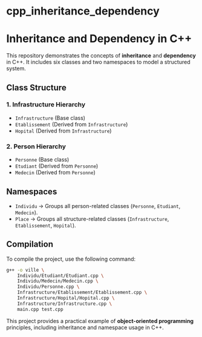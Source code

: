 # cpp_inheritance_dependency
# **Inheritance and Dependency in C++**  

This repository demonstrates the concepts of **inheritance** and **dependency** in C++. It includes six classes and two namespaces to model a structured system.  

## **Class Structure**  

### **1. Infrastructure Hierarchy**  
- `Infrastructure` (Base class)  
- `Etablissement` (Derived from `Infrastructure`)  
- `Hopital` (Derived from `Infrastructure`)  

### **2. Person Hierarchy**  
- `Personne` (Base class)  
- `Etudiant` (Derived from `Personne`)  
- `Medecin` (Derived from `Personne`)  

## **Namespaces**  

- `Individu` → Groups all person-related classes (`Personne`, `Etudiant`, `Medecin`).  
- `Place` → Groups all structure-related classes (`Infrastructure`, `Etablissement`, `Hopital`).  

## **Compilation**  

To compile the project, use the following command:  

```bash
g++ -o ville \
    Individu/Etudiant/Etudiant.cpp \
    Individu/Medecin/Medecin.cpp \
    Individu/Personne.cpp \
    Infrastructure/Etablissement/Etablissement.cpp \
    Infrastructure/Hopital/Hopital.cpp \
    Infrastructure/Infrastructure.cpp \
    main.cpp test.cpp
```
This project provides a practical example of **object-oriented programming** principles, including inheritance and namespace usage in C++.
